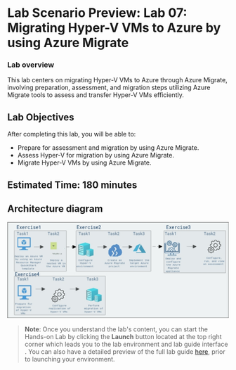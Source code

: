 # Lab Scenario Preview: Lab 07: Migrating Hyper-V VMs to Azure by using Azure Migrate

### Lab overview

This lab centers on migrating Hyper-V VMs to Azure through Azure Migrate, involving preparation, assessment, and migration steps utilizing Azure Migrate tools to assess and transfer Hyper-V VMs efficiently.

## Lab Objectives
  
After completing this lab, you will be able to:

   -  Prepare for assessment and migration by using Azure Migrate.
   -  Assess Hyper-V for migration by using Azure Migrate.
   -  Migrate Hyper-V VMs by using Azure Migrate.

## Estimated Time: 180 minutes

## Architecture diagram

![](/Instructions/Media/lab7.1.png)

   >**Note**: Once you understand the lab's content, you can start the Hands-on Lab by clicking the **Launch** button located at the top right corner which leads you to the lab environment and lab guide interface . You can also have a detailed preview of the full lab guide [here](https://experience.cloudlabs.ai/#/labguidepreview/6d5ef30e-e3ea-4d37-8f64-9405b46a92b6), prior to launching your environment.

